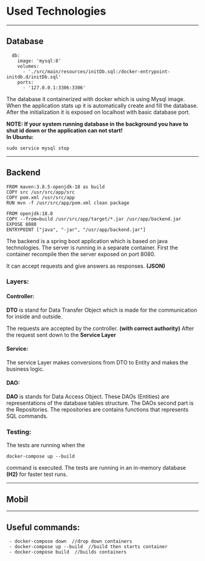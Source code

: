 # Used Technologies

---

## Database
```
  db:
    image: 'mysql:8'
    volumes:
      - './src/main/resources/initDb.sql:/docker-entrypoint-initdb.d/initDb.sql'
    ports:
      - '127.0.0.1:3306:3306'
```
 The database it containerized with docker which is using Mysql image.
 When the application stats up it is automatically create and fill the database.
 After the initialization it is exposed on localhost with basic database port.
 
 **NOTE: If your system running database in the background you have to
 shut id down or the application can not start!<br>
 In Ubuntu:**
 ```
 sudo service mysql stop
 ```

---

## Backend

```
FROM maven:3.8.5-openjdk-18 as build
COPY src /usr/src/app/src
COPY pom.xml /usr/src/app
RUN mvn -f /usr/src/app/pom.xml clean package

FROM openjdk:18.0
COPY --from=build /usr/src/app/target/*.jar /usr/app/backend.jar
EXPOSE 8080
ENTRYPOINT ["java", "-jar", "/usr/app/backend.jar"]
```

 The backend is a spring boot application which is based on java technologies.
 The server is running in a separate container.
 First the container recompile then the server exposed on port 8080.
 
 It can accept requests and give answers as responses. **(JSON)**

### Layers:

#### Controller:
 **DTO** is stand for Data Transfer Object which is made for the communication for inside and outside.

 The requests are accepted by the controller. **(with correct authority)**
 After the request sent down to the **Service Layer**


#### Service:
 The service Layer makes conversions from DTO to Entity 
 and makes the business logic. 

#### DAO:
 **DAO** is stands for Data Access Object. 
 These DAOs (Entities) are representations of the database tables structure.
 The DAOs second part is the Repositories. The repositories are contains functions that represents SQL commands.


### Testing:

The tests are running when the 
``` 
docker-compose up --build
```
command is executed. 
The tests are running in an in-memory database **(H2)** for faster test runs.

---

## Mobil

---

## Useful commands:
```
 - docker-compose down  //drop down containers
 - docker-compose up --build  //build then starts container 
 - docker-compose build  //builds containers
```

